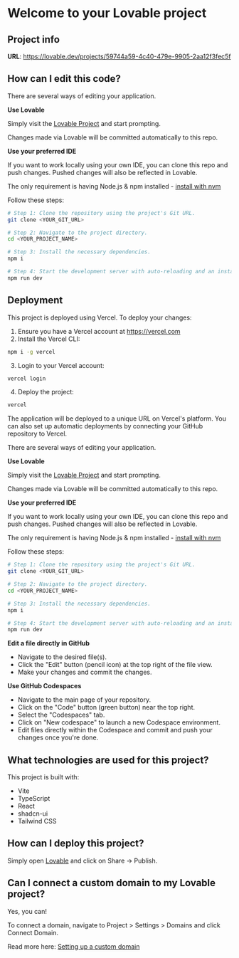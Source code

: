 # Welcome to your Lovable project

## Project info

**URL**: https://lovable.dev/projects/59744a59-4c40-479e-9905-2aa12f3fec5f

## How can I edit this code?

There are several ways of editing your application.

**Use Lovable**

Simply visit the [Lovable Project](https://lovable.dev/projects/59744a59-4c40-479e-9905-2aa12f3fec5f) and start prompting.

Changes made via Lovable will be committed automatically to this repo.

**Use your preferred IDE**

If you want to work locally using your own IDE, you can clone this repo and push changes. Pushed changes will also be reflected in Lovable.

The only requirement is having Node.js & npm installed - [install with nvm](https://github.com/nvm-sh/nvm#installing-and-updating)

Follow these steps:

```sh
# Step 1: Clone the repository using the project's Git URL.
git clone <YOUR_GIT_URL>

# Step 2: Navigate to the project directory.
cd <YOUR_PROJECT_NAME>

# Step 3: Install the necessary dependencies.
npm i

# Step 4: Start the development server with auto-reloading and an instant preview.
npm run dev
```

## Deployment

This project is deployed using Vercel. To deploy your changes:

1. Ensure you have a Vercel account at https://vercel.com
2. Install the Vercel CLI:
```sh
npm i -g vercel
```

3. Login to your Vercel account:
```sh
vercel login
```

4. Deploy the project:
```sh
vercel
```

The application will be deployed to a unique URL on Vercel's platform. You can also set up automatic deployments by connecting your GitHub repository to Vercel.

There are several ways of editing your application.

**Use Lovable**

Simply visit the [Lovable Project](https://lovable.dev/projects/59744a59-4c40-479e-9905-2aa12f3fec5f) and start prompting.

Changes made via Lovable will be committed automatically to this repo.

**Use your preferred IDE**

If you want to work locally using your own IDE, you can clone this repo and push changes. Pushed changes will also be reflected in Lovable.

The only requirement is having Node.js & npm installed - [install with nvm](https://github.com/nvm-sh/nvm#installing-and-updating)

Follow these steps:

```sh
# Step 1: Clone the repository using the project's Git URL.
git clone <YOUR_GIT_URL>

# Step 2: Navigate to the project directory.
cd <YOUR_PROJECT_NAME>

# Step 3: Install the necessary dependencies.
npm i

# Step 4: Start the development server with auto-reloading and an instant preview.
npm run dev
```

**Edit a file directly in GitHub**

- Navigate to the desired file(s).
- Click the "Edit" button (pencil icon) at the top right of the file view.
- Make your changes and commit the changes.

**Use GitHub Codespaces**

- Navigate to the main page of your repository.
- Click on the "Code" button (green button) near the top right.
- Select the "Codespaces" tab.
- Click on "New codespace" to launch a new Codespace environment.
- Edit files directly within the Codespace and commit and push your changes once you're done.

## What technologies are used for this project?

This project is built with:

- Vite
- TypeScript
- React
- shadcn-ui
- Tailwind CSS

## How can I deploy this project?

Simply open [Lovable](https://lovable.dev/projects/59744a59-4c40-479e-9905-2aa12f3fec5f) and click on Share -> Publish.

## Can I connect a custom domain to my Lovable project?

Yes, you can!

To connect a domain, navigate to Project > Settings > Domains and click Connect Domain.

Read more here: [Setting up a custom domain](https://docs.lovable.dev/tips-tricks/custom-domain#step-by-step-guide)

